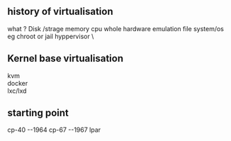 ## history of virtualisation 
what ? 
Disk /strage
memory 
cpu 
whole hardware emulation 
file system/os eg chroot or jail 
hyppervisor \

## Kernel base virtualisation 

kvm \
docker \
lxc/lxd 

## starting point 

cp-40 --1964
cp-67 --1967
lpar

